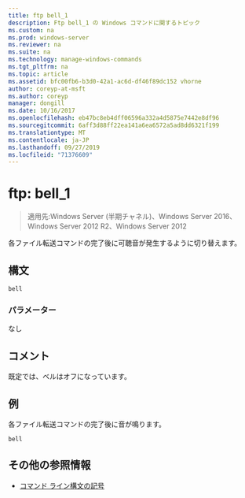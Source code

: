 ```yaml
---
title: ftp bell_1
description: Ftp bell_1 の Windows コマンドに関するトピック
ms.custom: na
ms.prod: windows-server
ms.reviewer: na
ms.suite: na
ms.technology: manage-windows-commands
ms.tgt_pltfrm: na
ms.topic: article
ms.assetid: bfc00fb6-b3d0-42a1-ac6d-df46f89dc152 vhorne
author: coreyp-at-msft
ms.author: coreyp
manager: dongill
ms.date: 10/16/2017
ms.openlocfilehash: eb47bc8eb4dff06596a332a4d5875e7442e8df96
ms.sourcegitcommit: 6aff3d88ff22ea141a6ea6572a5ad8dd6321f199
ms.translationtype: MT
ms.contentlocale: ja-JP
ms.lasthandoff: 09/27/2019
ms.locfileid: "71376609"
---
```

# <a name="ftp-bell_1"></a>ftp: bell_1

>適用先:Windows Server (半期チャネル)、Windows Server 2016、Windows Server 2012 R2、Windows Server 2012

各ファイル転送コマンドの完了後に可聴音が発生するように切り替えます。   
## <a name="syntax"></a>構文  
```  
bell  
```  
### <a name="parameters"></a>パラメーター  
なし  
## <a name="remarks"></a>コメント  
既定では、ベルはオフになっています。  
## <a name="BKMK_Examples"></a>例  
各ファイル転送コマンドの完了後に音が鳴ります。  
```  
bell  
```  
## <a name="additional-references"></a>その他の参照情報  
-   [コマンド ライン構文の記号](command-line-syntax-key.md)  
